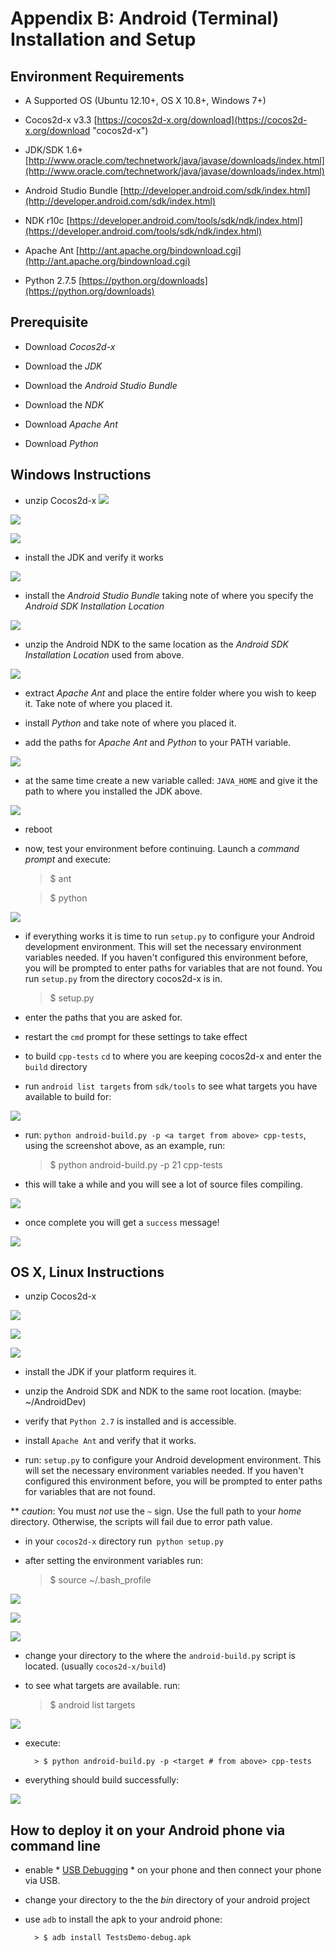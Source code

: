# Appendix B: Android (Terminal) Installation and Setup

## Environment Requirements
* A Supported OS (Ubuntu 12.10+, OS X 10.8+, Windows 7+)

* Cocos2d-x v3.3 [https://cocos2d-x.org/download](https://cocos2d-x.org/download "cocos2d-x")

* JDK/SDK 1.6+ [http://www.oracle.com/technetwork/java/javase/downloads/index.html](http://www.oracle.com/technetwork/java/javase/downloads/index.html)

* Android Studio Bundle [http://developer.android.com/sdk/index.html](http://developer.android.com/sdk/index.html)

* NDK r10c [https://developer.android.com/tools/sdk/ndk/index.html](https://developer.android.com/tools/sdk/ndk/index.html)

* Apache Ant [http://ant.apache.org/bindownload.cgi](http://ant.apache.org/bindownload.cgi)

* Python 2.7.5 [https://python.org/downloads](https://python.org/downloads)

## Prerequisite
* Download *Cocos2d-x*

* Download the *JDK*

* Download the *Android Studio Bundle*

* Download the *NDK*

* Download *Apache Ant*

* Download *Python*

## Windows Instructions
* unzip Cocos2d-x
![](B-img/win-step1.png "")

![](B-img/win-step2.png "")

![](B-img/win-step3.png "")

* install the JDK and verify it works

![](B-img/win-step4.png "")

* install the *Android Studio Bundle* taking note of where you specify the
_Android SDK Installation Location_

![](B-img/win-step5.png "")

* unzip the Android NDK to the same location as the _Android SDK Installation Location_
used from above.

![](B-img/win-step6.png "")

* extract *Apache Ant* and place the entire folder where you wish to keep it.
Take note of where you placed it.

* install *Python* and take note of where you placed it.

* add the paths for *Apache Ant* and *Python* to your PATH variable.

![](B-img/win-step7.png "")

* at the same time create a new variable called: `JAVA_HOME` and give it the
path to where you installed the JDK above.

![](B-img/win-step8.png "")

* reboot

* now, test your environment before continuing. Launch a _command prompt_ and execute:

    > $ ant

    > $ python

![](B-img/win-step9.png "")

* if everything works it is time to run `setup.py` to configure your Android
development environment. This will set the necessary environment variables needed.
If you haven't configured this environment before, you will be prompted to enter
paths for variables that are not found. You run `setup.py` from the directory
cocos2d-x is in.

    > $ setup.py

* enter the paths that you are asked for.

* restart the `cmd` prompt for these settings to take effect

* to build `cpp-tests` `cd` to where you are keeping cocos2d-x and enter the
`build` directory

* run `android list targets` from `sdk/tools` to see what targets you have
available to build for:

![](B-img/win-step10.png "")

* run: `python android-build.py -p <a target from above> cpp-tests`, using the
screenshot above, as an example, run:

    > $ python android-build.py -p 21 cpp-tests

* this will take a while and you will see a lot of source files compiling.

![](B-img/win-step11.png "")

* once complete you will get a `success` message!

![](B-img/win-step12.png "")


## OS X, Linux Instructions
* unzip Cocos2d-x

![](B-img/1.png "")

![](B-img/2.png "")

![](B-img/3.png "")

* install the JDK if your platform requires it.

* unzip the Android SDK and NDK to the same root location.
(maybe: ~/AndroidDev)

* verify that `Python 2.7` is installed and is accessible.

* install `Apache Ant` and verify that it works.

* run: `setup.py` to configure your Android development environment. This will
set the necessary environment variables needed. If you haven't configured this
environment before, you will be prompted to enter paths for variables that are
not found.

** *caution*: You must *not* use the `~` sign. Use the full path to your *home*
directory. Otherwise, the scripts will fail due to error path value.

* in your `cocos2d-x` directory run` python setup.py`

* after setting the environment variables run:

    > $ source ~/.bash_profile

![](B-img/setuppy01.png "")

![](B-img/setuppy02.png "")

![](B-img/setuppy03.png "")

* change your directory to the where the `android-build.py` script is located.
(usually `cocos2d-x/build`)

* to see what targets are available. run:

    > $ android list targets

![](B-img/android-list-targets1.png "")

* execute:

		> $ python android-build.py -p <target # from above> cpp-tests

* everything should build successfully:

![](B-img/buildsuccess.png "")

## How to deploy it on your Android phone via command line

* enable * [USB Debugging](http://stackoverflow.com/questions/16707137/how-to-find-and-turn-on-usb-debugging-mode-on-nexus-4) *
on your phone and then connect your phone via USB.

* change your directory to the the *bin* directory of your android project

* use `adb` to install the apk to your android phone:

		> $ adb install TestsDemo-debug.apk
